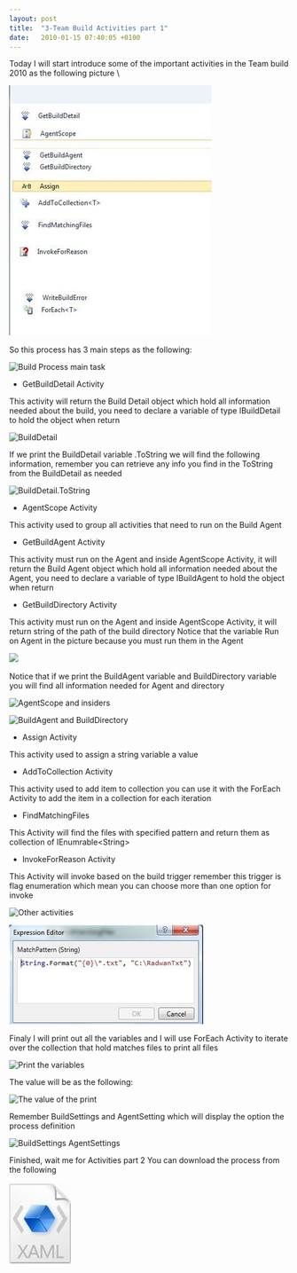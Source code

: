 ```yaml
---
layout: post
title:  "3-Team Build Activities part 1"
date:   2010-01-15 07:40:05 +0100
---
```


Today I will start introduce some of the important activities in the Team build 2010 as the following picture \

![Activities Toolbox](/assets/img/2010/11/Scope.jpg)

So this process has 3 main steps as the following:

![ Build Process main task](/assets/img/2010/11/Intro.png)

- GetBuildDetail Activity

This activity will return the Build Detail object which hold all information needed about the build, you need to declare a variable of type IBuildDetail to hold the object when return 

![BuildDetail](/assets/img/2010/11/GetBuildDetail.png)

If we print the BuildDetail variable .ToString we will find the following information, remember you can retrieve any info you find in the ToString from the BuildDetail as needed 

![BuildDetail.ToString](/assets/img/2010/11/GetBuildDetaiToStringl.png)

- AgentScope Activity

This activity used to group all activities that need to run on the Build Agent

- GetBuildAgent Activity

This activity must run on the Agent and inside AgentScope Activity, it will return the Build Agent object which hold all information needed about the Agent, you need to declare a variable of type IBuildAgent to hold the object when return

- GetBuildDirectory Activity

This activity must run on the Agent and inside AgentScope Activity, it will return string of the path of the build directory Notice that the variable Run on Agent in the picture because you must run them in the
Agent 

![](/assets/img/2010/11/GetBuildAgentAndBuildDirectory.png)

Notice that if we print the BuildAgent variable and BuildDirectory variable you will find all information needed for Agent and directory 

![AgentScope and insiders](/assets/img/2010/11/Print-GetBuildAgentAndBuildDirectory.png)

![BuildAgent and BuildDirectory](/assets/img/2010/11/BuildAgentAndDirectory.png)

- Assign Activity

This activity used to assign a string variable a value

- AddToCollection Activity

This activity used to add item to collection you can use it with the ForEach Activity to add the item in a collection for each iteration

- FindMatchingFiles

This Activity will find the files with specified pattern and return them as collection of IEnumrable\<String\>

- InvokeForReason Activity

This Activity will invoke based on the build trigger remember this trigger is flag enumeration which mean you can choose more than one option for invoke

![Other activities](/assets/img/2010/11/AssignAddCollectionFindMatch.png)

![MatchFile Pattern](/assets/img/2010/11/MatchFilePattren.jpg)

Finaly I will print out all the variables and I will use ForEach Activity to iterate over the collection that hold matches files to print all files 

![Print the variables](/assets/img/2010/11/PrintLastActivities.png)

The value will be as the following:

![The value of the print](/assets/img/2010/11/RunningTheProcess.png)

Remember BuildSettings and AgentSetting which will display the option the process definition

![BuildSettings AgentSettings](/assets/img/2010/11/ArgumentBuildSettings-AgentSettings.png)

Finished, wait me for Activities part 2 You can download the process from the following

[![Download](/assets/img/2017/08/XAML-icon.jpg)](/assets/img/2017/08/Radwan_Activites_Part1.zip)


